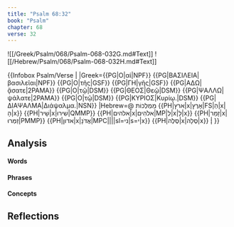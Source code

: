 ```yaml
---
title: "Psalm 68:32"
book: "Psalm"
chapter: 68
verse: 32
---
```

![[/Greek/Psalm/068/Psalm-068-032G.md#Text]]
![[/Hebrew/Psalm/068/Psalm-068-032H.md#Text]]

{{Infobox Psalm/Verse |
|Greek={{PG|Ο|αἱ|NPF}} {{PG|ΒΑΣΙΛΕΙΑ|βασιλεῖαι|NPF}} {{PG|Ο|τῆς|GSF}} {{PG|ΓΗ|γῆς|GSF}} {{PG|ΑΔΩ|ᾄσατε|2PAMA}} {{PG|Ο|τῷ|DSM}} {{PG|ΘΕΟΣ|Θεῷ|DSM}} {{PG|ΨΑΛΛΩ|ψάλατε|2PAMA}} {{PG|Ο|τῷ|DSM}} {{PG|ΚΥΡΙΟΣ|Κυρίῳ.|DSM}} {{PG|ΔΙΑΨΑΛΜΑ|Διάψαλμα.|NSN}}
|Hebrew=@
מַמְלְכוֹת
{{PH|ארץ|x|אָרֶץ|FS|הַ|x|הָ|x}} {{PH|שָׁיר|x|שִׁירוּ|QMMP}} {{PH|אלהים|x|אלֹהִים|MP|לְ|x|לֵ|x}} {{PH|זָמַר|x|זַמְּרוּ|PMMP}} {{PH|אדון|x|אֲדֹנָ|MPC||||sl=ני|s=י|x}} {{PH|סֶלֶה|x|סֶלָה|x}}
׃|
}}

## Analysis

#### Words

#### Phrases

#### Concepts

## Reflections
